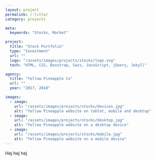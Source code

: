 ```yaml
---
layout: project
permalink: /:title/
category: projects

meta:
  keywords: "Stocks, Market"

project:
  title: "Stock Portfolio"
  type: "Investment"
  url: ""
  logo: "/assets/images/projects/stocks/logo.svg"
  tech: "HTML, CSS, Boostrap, Sass, JavaScript, jQuery, Jekyll"

agency:
  title: "Yellow Pineapple Co"
  url: ""
  year: "2017, 2018"

images:
  - image:
    url: "/assets/images/projects/stocks/devices.jpg"
    alt: "Yellow Pineapple website on tablet, mobile and desktop"
  - image:
    url: "/assets/images/projects/stocks/desktop.jpg"
    alt: "Yellow Pineapple website on a desktop device"
  - image:
    url: "/assets/images/projects/stocks/mobile.jpg"
    alt: "Yellow Pineapple website on a mobile device"
---
```

<p>Hej hej hej</p>
